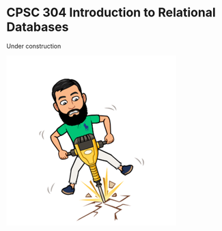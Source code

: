 # CPSC 304 Introduction to Relational Databases

Under construction

<img src='img/construction.png'>

